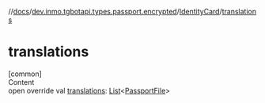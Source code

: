 //[docs](../../../index.md)/[dev.inmo.tgbotapi.types.passport.encrypted](../index.md)/[IdentityCard](index.md)/[translations](translations.md)



# translations  
[common]  
Content  
open override val [translations](translations.md): [List](https://kotlinlang.org/api/latest/jvm/stdlib/kotlin.collections/-list/index.html)<[PassportFile](../-passport-file/index.md)>  



